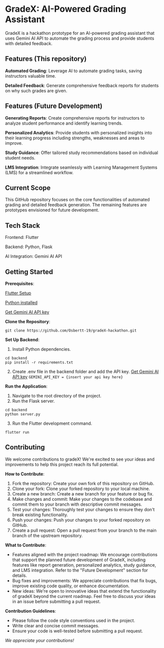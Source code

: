 # GradeX: AI-Powered Grading Assistant

GradeX is a hackathon prototype for an AI-powered grading assistant that uses Gemini AI API to automate the grading process and provide students with detailed feedback.

## Features (This repository)

**Automated Grading**: Leverage AI to automate grading tasks, saving instructors valuable time.

**Detailed Feedback**: Generate comprehensive feedback reports for students on why such grades are given.

## Features (Future Development)

**Generating Reports**: Create comprehensive reports for instructors to analyze student performance and identify learning trends.

**Personalized Analytics**: Provide students with personalized insights into their learning progress including strengths, weaknesses and areas to improve.

**Study Guidance**: Offer tailored study recommendations based on individual student needs.

**LMS Integration**: Integrate seamlessly with Learning Management Systems (LMS) for a streamlined workflow.

## Current Scope

This GitHub repository focuses on the core functionalities of automated grading and detailed feedback generation. The remaining features are prototypes envisioned for future development.

## Tech Stack

Frontend: Flutter

Backend: Python, Flask

AI Integration: Gemini AI API

## Getting Started

**Prerequisites**:

[Flutter Setup](https://docs.flutter.dev/get-started/install)

[Python installed](https://www.python.org/downloads/)

[Get Gemini AI API key](https://ai.google.dev/docs)

**Clone the Repository**:

```console
git clone https://github.com/Osbertt-19/gradeX-hackathon.git
```

**Set Up Backend**:

1. Install Python dependencies.

```console
cd backend
pip install -r requirements.txt
```

2. Create .env file in the backend folder and add the API key. [Get Gemini AI API key](https://ai.google.dev/tutorials/setup)
   `GEMINI_API_KEY = {insert your api key here}`

**Run the Application**:

1. Navigate to the root directory of the project.
2. Run the Flask server.

```console
cd backend
python server.py
```

3. Run the Flutter development command.

```console
flutter run
```

## Contributing

We welcome contributions to gradeX! We're excited to see your ideas and improvements to help this project reach its full potential.

**How to Contribute**:

1. Fork the repository: Create your own fork of this repository on GitHub.
2. Clone your fork: Clone your forked repository to your local machine.
3. Create a new branch: Create a new branch for your feature or bug fix.
4. Make changes and commit: Make your changes to the codebase and commit them to your branch with descriptive commit messages.
5. Test your changes: Thoroughly test your changes to ensure they don't break existing functionality.
6. Push your changes: Push your changes to your forked repository on GitHub.
7. Create a pull request: Open a pull request from your branch to the main branch of the upstream repository.

**What to Contribute**:

- Features aligned with the project roadmap: We encourage contributions that support the planned future development of GradeX, including features like report generation, personalized analytics, study guidance, and LMS integration. Refer to the "Future Development" section for details.
- Bug fixes and improvements: We appreciate contributions that fix bugs, improve existing code quality, or enhance documentation.
- New ideas: We're open to innovative ideas that extend the functionality of gradeX beyond the current roadmap. Feel free to discuss your ideas in an issue before submitting a pull request.

**Contribution Guidelines**:

- Please follow the code style conventions used in the project.
- Write clear and concise commit messages.
- Ensure your code is well-tested before submitting a pull request.

_We appreciate your contributions!_

